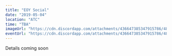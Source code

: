 ```yaml
---
title: "EOY Social"
date: "2019-05-04"
location: "ATC"
time: "TBA"
imageUrl: "https://cdn.discordapp.com/attachments/436647385347915786/484122971317862445/placeholder.jpg"
eventUrl: "https://cdn.discordapp.com/attachments/436647385347915786/484122971317862445/placeholder.jpg"
---
```

Details coming soon